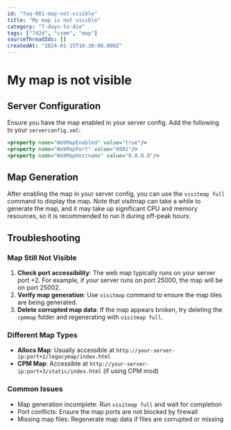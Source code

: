 ```yaml
---
id: "faq-001-map-not-visible"
title: "My map is not visible"
category: "7-days-to-die"
tags: ["7d2d", "csmm", "map"]
sourceThreadIds: []
createdAt: "2024-01-15T10:30:00.000Z"
---
```


# My map is not visible

## Server Configuration

Ensure you have the map enabled in your server config. Add the following to your `serverconfig.xml`:

```xml
<property name="WebMapEnabled" value="true"/>
<property name="WebMapPort" value="8082"/>
<property name="WebMapHostname" value="0.0.0.0"/>
```

## Map Generation

After enabling the map in your server config, you can use the `visitmap full` command to display the map. Note that visitmap can take a while to generate the map, and it may take up significant CPU and memory resources, so it is recommended to run it during off-peak hours.

## Troubleshooting

### Map Still Not Visible
1. **Check port accessibility**: The web map typically runs on your server port +2. For example, if your server runs on port 25000, the map will be on port 25002.
2. **Verify map generation**: Use `visitmap` command to ensure the map tiles are being generated.
3. **Delete corrupted map data**: If the map appears broken, try deleting the `cpmmap` folder and regenerating with `visitmap full`.

### Different Map Types
- **Allocs Map**: Usually accessible at `http://your-server-ip:port+2/legacymap/index.html`
- **CPM Map**: Accessible at `http://your-server-ip:port+3/static/index.html` (if using CPM mod)

### Common Issues
- Map generation incomplete: Run `visitmap full` and wait for completion
- Port conflicts: Ensure the map ports are not blocked by firewall
- Missing map files: Regenerate map data if files are corrupted or missing
